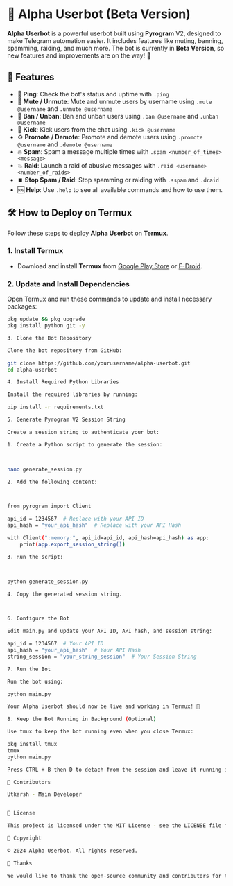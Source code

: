 

# 🚀 Alpha Userbot (Beta Version)

**Alpha Userbot** is a powerful userbot built using **Pyrogram** V2, designed to make Telegram automation easier. It includes features like muting, banning, spamming, raiding, and much more. The bot is currently in **Beta Version**, so new features and improvements are on the way! 🎉

## 🌟 Features

- 🔔 **Ping**: Check the bot's status and uptime with `.ping`
- 🛑 **Mute / Unmute**: Mute and unmute users by username using `.mute @username` and `.unmute @username`
- 🚫 **Ban / Unban**: Ban and unban users using `.ban @username` and `.unban @username`
- 👢 **Kick**: Kick users from the chat using `.kick @username`
- ⚙️ **Promote / Demote**: Promote and demote users using `.promote @username` and `.demote @username`
- 🔥 **Spam**: Spam a message multiple times with `.spam <number_of_times> <message>`
- 💥 **Raid**: Launch a raid of abusive messages with `.raid <username> <number_of_raids>`
- ⏹️ **Stop Spam / Raid**: Stop spamming or raiding with `.sspam` and `.draid`
- 🆘 **Help**: Use `.help` to see all available commands and how to use them.

## 🛠️ How to Deploy on Termux

Follow these steps to deploy **Alpha Userbot** on **Termux**.

### 1. Install Termux

- Download and install **Termux** from [Google Play Store](https://play.google.com/store/apps/details?id=com.termux) or [F-Droid](https://f-droid.org/en/packages/com.termux/).

### 2. Update and Install Dependencies

Open Termux and run these commands to update and install necessary packages:

```bash
pkg update && pkg upgrade
pkg install python git -y

3. Clone the Bot Repository

Clone the bot repository from GitHub:

git clone https://github.com/yourusername/alpha-userbot.git
cd alpha-userbot

4. Install Required Python Libraries

Install the required libraries by running:

pip install -r requirements.txt

5. Generate Pyrogram V2 Session String

Create a session string to authenticate your bot:

1. Create a Python script to generate the session:



nano generate_session.py

2. Add the following content:



from pyrogram import Client

api_id = 1234567  # Replace with your API ID
api_hash = "your_api_hash"  # Replace with your API Hash

with Client(":memory:", api_id=api_id, api_hash=api_hash) as app:
    print(app.export_session_string())

3. Run the script:



python generate_session.py

4. Copy the generated session string.



6. Configure the Bot

Edit main.py and update your API ID, API hash, and session string:

api_id = 1234567  # Your API ID
api_hash = "your_api_hash"  # Your API Hash
string_session = "your_string_session"  # Your Session String

7. Run the Bot

Run the bot using:

python main.py

Your Alpha Userbot should now be live and working in Termux! 🎉

8. Keep the Bot Running in Background (Optional)

Use tmux to keep the bot running even when you close Termux:

pkg install tmux
tmux
python main.py

Press CTRL + B then D to detach from the session and leave it running in the background. Use tmux attach to reattach.

🤝 Contributors

Utkarsh - Main Developer


🔖 License

This project is licensed under the MIT License - see the LICENSE file for details.

📜 Copyright

© 2024 Alpha Userbot. All rights reserved.

💬 Thanks

We would like to thank the open-source community and contributors for their valuable work.
